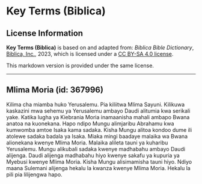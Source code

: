 # Key Terms (Biblica)

## License Information

**Key Terms (Biblica)** is based on and adapted from: _Biblica Bible Dictionary_, [Biblica, Inc.](https://www.biblica.com/), 2023, which is licensed under a [CC BY-SA 4.0 license](https://creativecommons.org/licenses/by-sa/4.0/legalcode.en).

This markdown version is provided under the same license.



--------------------------------

## Mlima Moria (id: 367996)

Kilima cha miamba huko Yerusalemu. Pia kiliitwa Mlima Sayuni. Kilikuwa kaskazini mwa sehemu ya Yerusalemu ambayo Daudi alitumia kwa serikali yake. Katika lugha ya Kiebrania Moria inamaanisha mahali ambapo Bwana anatoa na kuonekana. Hapo ndipo Mungu alimjaribu Abrahamu kwa kumwomba amtoe Isaka kama sadaka. Kisha Mungu alitoa kondoo dume ili atolewe sadaka badala ya Isaka. Miaka mingi baadaye malaika wa Bwana alionekana kwenye Mlima Moria. Malaika alileta tauni ya kuharibu Yerusalemu. Mungu alikubali sadaka kwenye madhabahu ambayo Daudi alijenga. Daudi alijenga madhabahu hiyo kwenye sakafu ya kupuria ya Myebusi kwenye Mlima Moria. Kisha Mungu alisimamisha tauni hiyo. Ndiyo maana Sulemani alijenga hekalu la kwanza kwenye Mlima Moria. Hekalu la pili pia lilijengwa hapo.


